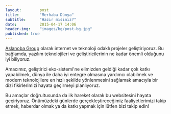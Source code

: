 ```yaml
---
layout:        post
title:         "Merhaba Dünya"
subtitle:      "Hazır mısınız?"
date:          2015-04-17 14:06
header-img:    "images/bg/post-bg.jpg"
published: true
---
```


[Aslanoba Group][01] olarak internet ve teknoloji odaklı projeler geliştiriyoruz.
Bu bağlamda, yazılım teknolojileri ve geliştiricilerinin ne kadar önemli
olduğunu iyi biliyoruz.

Amacımız, geliştirici eko-sistemi'ne elimizden geldiği kadar çok katkı yapabilmek,
dünya ile daha iyi entegre olmasına yardımcı olabilmek ve modern teknolojilere
en hızlı şekilde yönlenmesini sağlamak amacıyla bir dizi fikirlerimizi hayata
geçirmeyi planlıyoruz.

Bu amaçlar doğrultusunda da ilk hareket olarak bu websitesini hayata geçiriyoruz.
Önümüzdeki günlerde gerçekleştireceğimiz faaliyetlerimizi takip etmek, haberdar
olmak ya da katkı yapmak için lütfen bizi takip edin!


[01]: http://www.aslanobagroup.com/